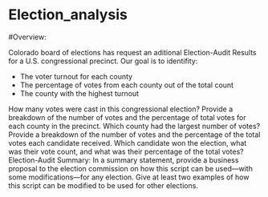 # Election_analysis

#Overview:

Colorado board of elections has request an aditional Election-Audit Results for a U.S. congressional precinct. Our goal is to identifity:

- The voter turnout for each county
- The percentage of votes from each county out of the total count
- The county with the highest turnout


How many votes were cast in this congressional election?
Provide a breakdown of the number of votes and the percentage of total votes for each county in the precinct.
Which county had the largest number of votes?
Provide a breakdown of the number of votes and the percentage of the total votes each candidate received.
Which candidate won the election, what was their vote count, and what was their percentage of the total votes?
Election-Audit Summary: In a summary statement, provide a business proposal to the election commission on how this script can be used—with some modifications—for any election. Give at least two examples of how this script can be modified to be used for other elections.

